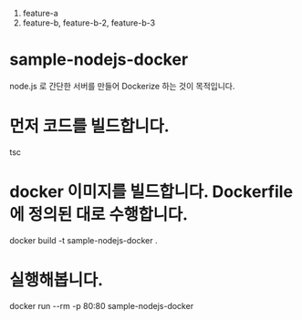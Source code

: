 1. feature-a
2. feature-b, feature-b-2, feature-b-3


# sample-nodejs-docker

node.js 로 간단한 서버를 만들어 Dockerize 하는 것이 목적입니다.

# 먼저 코드를 빌드합니다.
tsc 

# docker 이미지를 빌드합니다. Dockerfile 에 정의된 대로 수행합니다.
docker build -t sample-nodejs-docker .

# 실행해봅니다.
docker run --rm -p 80:80 sample-nodejs-docker

